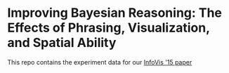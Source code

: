 Improving Bayesian Reasoning: The Effects of Phrasing, Visualization, and Spatial Ability
===

This repo contains the experiment data for our [InfoVis '15 paper](http://www.eecs.tufts.edu/~alvittao/files/bayes.pdf)
